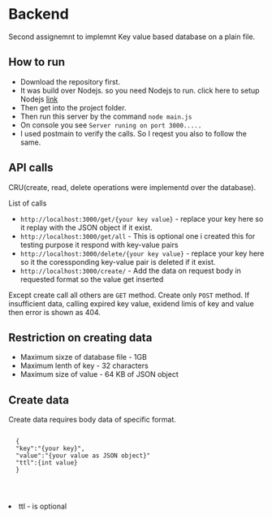 <h1>Backend</h1>
<p>Second assignemnt to implemnt Key value based database on a plain file.</p>
<h2>How to run</h2>
<ul>
  <li>Download the repository first.</li>
  <li>It was build over Nodejs. so you need Nodejs to run. click here to setup Nodejs <a href="https://www.guru99.com/download-install-node-js.html">link</a> </li>
  <li>Then get into the project folder.</li>
  <li>Then run this server by the command <code>node main.js</code></li>
  <li>On console you see <code>Server runing on port 3000.....</code></li>
  <li>I used postmain to verify the calls. So I reqest you also to follow the same.  </li>
</ul>

<h2>API calls</h2>
<p>CRU(create, read, delete operations were implementd over the database).</p>
<p>List of calls</p>
<ul>
 <li><code>http://localhost:3000/get/{your key value}</code> - replace your key here so it replay with the JSON object if it exist.</li>
 <li><code>http://localhost:3000/get/all</code> - This is optional one i created this for testing purpose it respond with key-value pairs </li>
 <li><code>http://localhost:3000/delete/{your key value}</code> - replace your key here so it the coressponding key-value pair is deleted if it exist.</li>
 <li><code>http://localhost:3000/create/</code> - Add the data on request body in requested format so the value get inserted</li>
 </ul>
 <p>Except create call all others are <code>GET</code> method. Create only <code>POST</code> method.
 If  insufficient data, calling expired key value, exidend limis of key and value then error is shown as 404. 
   
<h2>Restriction on creating data</h2>
<ul>
<li>Maximum sixze of database file - 1GB</li>
<li>Maximum lenth of key - 32 characters</li>
<li>Maximum size of value - 64 KB of JSON object</li>
</ul>

<h2>Create data</h2>

<p>Create data requires body data of specific format.
  <pre>
<code>
  {
  "key":"{your key}",
  "value":"{your value as JSON object}"
  "ttl":{int value}
  }
  </pre>
 </code>
 
 <li>ttl - is optional</li>
 
</p>

